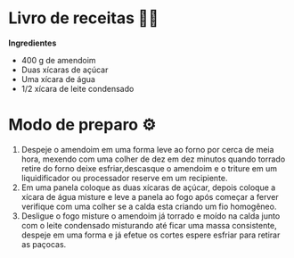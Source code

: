 # Livro de receitas :man_cook: 

**Ingredientes**

- 400 g de amendoim
- Duas xícaras de açúcar
- Uma xícara de água
- 1/2 xícara de leite condensado

# Modo de preparo :gear:

1. Despeje o amendoim em uma forma leve ao forno por cerca de meia hora, mexendo com uma colher de dez em dez minutos quando torrado retire do forno deixe esfriar,descasque o amendoim e o triture em um liquidificador ou processador reserve em um recipiente.
2. Em uma panela coloque as duas xícaras de açúcar, depois coloque a xícara de água misture e leve a panela ao fogo após começar a ferver verifique com uma colher se a calda esta criando um fio homogêneo.
3. Desligue o fogo misture o amendoim já torrado e moído na calda junto com o leite condensado misturando até ficar uma massa consistente, despeje em uma forma e já efetue os cortes espere esfriar para retirar as paçocas.

